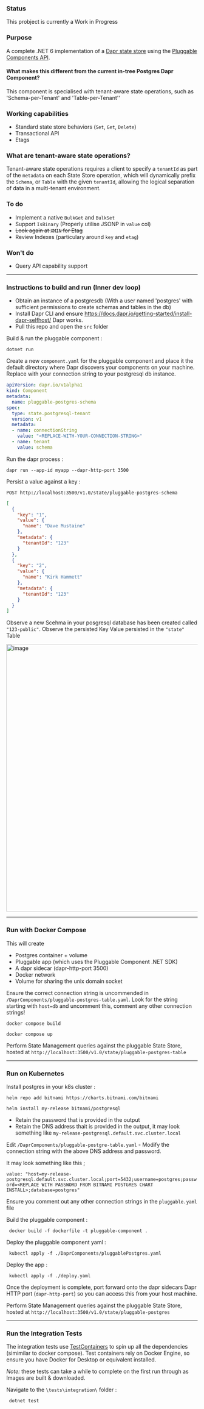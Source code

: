 ### Status

This probject is currently a Work in Progress

### Purpose

A complete .NET 6 implementation of a [Dapr state store](https://docs.dapr.io/developing-applications/building-blocks/state-management/state-management-overview/) using the [Pluggable Components API](https://docs.dapr.io/developing-applications/develop-components/pluggable-components/pluggable-components-overview/).

#### What makes this different from the current in-tree Postgres Dapr Component? 

This component is specialised with tenant-aware state operations, such as 'Schema-per-Tenant' and 'Table-per-Tenant''

### Working capabilities

- Standard state store behaviors (`Set`, `Get`, `Delete`)
- Transactional API
- Etags

### What are tenant-aware state operations?

Tenant-aware state operations requires a client to specify a `tenantId` as part of the `metadata` on each State Store operation, which will dynamically prefix the `Schema`, or `Table` with the given `tenantId`, allowing the logical separation of data in a multi-tenant environment.

### To do

- Implement a native `BulkGet` and `BulkSet`
- Support `IsBinary` (Properly utilise JSONP in `value` col)
- ~~Look again at `XMIN` for Etag~~
- Review Indexes (particulary around `key` and `etag`)

### Won't do

- Query API capability support

---

### Instructions to build and run (Inner dev loop)

- Obtain an instance of a postgresdb (With a user named 'postgres' with sufficient permissions to create schemas and tables in the db)
- Install Dapr CLI and ensure https://docs.dapr.io/getting-started/install-dapr-selfhost/ Dapr works.
- Pull this repo and open the `src` folder

Build & run the pluggable component :

`dotnet run`

Create a new `component.yaml` for the pluggable component and place it the default directory where Dapr discovers your components on your machine. Replace with your connection string to your postgresql db instance.

```yaml
apiVersion: dapr.io/v1alpha1
kind: Component
metadata:
  name: pluggable-postgres-schema
spec:
  type: state.postgresql-tenant
  version: v1
  metadata:
  - name: connectionString
    value: "<REPLACE-WITH-YOUR-CONNECTION-STRING>"
  - name: tenant
    value: schema
```

Run the dapr process :

`dapr run --app-id myapp --dapr-http-port 3500`

Persist a value against a key :

`POST http://localhost:3500/v1.0/state/pluggable-postgres-schema`

```json
[
  {
    "key": "1",
    "value": {
      "name": "Dave Mustaine"
    },
    "metadata": {
      "tenantId": "123"
    }
  },
  {
    "key": "2",
    "value": {
      "name": "Kirk Hammett"
    },
    "metadata": {
      "tenantId": "123"
    }
  }
]
```

Observe a new Scehma in your posgresql database has been created called `"123-public"`. Observe the persisted Key Value persisted in the `"state"` Table

<img width="702" alt="image" src="https://user-images.githubusercontent.com/4224880/202821328-95b9f1d6-49a3-431d-bd48-d673178a1f8f.png">

---

### Run with Docker Compose

This will create 
- Postgres container + volume
- Pluggable app (which uses the Pluggable Component .NET SDK)
- A dapr sidecar (dapr-http-port 3500)
- Docker network
- Volume for sharing the unix domain socket

Ensure the correct connection string is uncommended in `/DaprComponents/pluggable-postgres-table.yaml`. Look for the string starting with `host=db` and uncomment this, comment  any other connection strings!

`docker compose build`

`docker compose up`

Perform State Management queries against the pluggable State Store, hosted at `http://localhost:3500/v1.0/state/pluggable-postgres-table`

---

### Run on Kubernetes

Install postgres in your k8s cluster :

`helm repo add bitnami https://charts.bitnami.com/bitnami`

`helm install my-release bitnami/postgresql`

- Retain the password that is provided in the output
- Retain the DNS address thait is provided in the output, it may look something like `my-release-postgresql.default.svc.cluster.local`


Edit `/DaprComponents/pluggable-postgre-table.yaml` - Modify the connection string with the above DNS address and password.

It may look something like this ; 

`value: "host=my-release-postgresql.default.svc.cluster.local;port=5432;username=postgres;password=<REPLACE WITH PASSWORD FROM BITNAMI POSTGRES CHART INSTALL>;database=postgres"`

Ensure you comment out any other connection strings in the `pluggable.yaml` file

Build the pluggable component :

` docker build -f dockerfile -t pluggable-component .`

Deploy the pluggable component yaml : 

` kubectl apply -f ./DaprComponents/pluggablePostgres.yaml`

Deploy the app : 

` kubectl apply -f ./deploy.yaml`

Once the deployment is complete, port forward onto the dapr sidecars Dapr HTTP port (`dapr-http-port`) so you can access this from your host machine.

Perform State Management queries against the pluggable State Store, hosted at `http://localhost:3500/v1.0/state/pluggable-postgres`

---

### Run the Integration Tests

The integration tests use [TestContainers](https://dotnet.testcontainers.org/) to spin up all the dependencies (simimilar to docker compose). Test containers rely on Docker Engine, so ensure you have Docker for Desktop or equivalent installed.

_Note:_ these tests can take a while to complete on the first run through as Images are built & downloaded.

Navigate to the `\tests\integration\` folder : 

` dotnet test`
